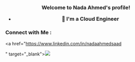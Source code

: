 


<h3 align="center">
  Welcome to Nada Ahmed's profile!
 




- 🏢 I'm a Cloud Engineer 

### Connect with Me :

<a href="https://www.linkedin.com/in/nadaahmedsaad

" target="_blank"><img src="https://img.shields.io/badge/-Nada%20Ahmed-0077B5?style=for-the-badge&logo=Linkedin&logoColor=white"/></a>








